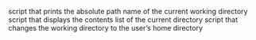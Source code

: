 script that prints the absolute path name of the current working directory
script that displays the contents list of the current directory
script that changes the working directory to the user’s home directory
